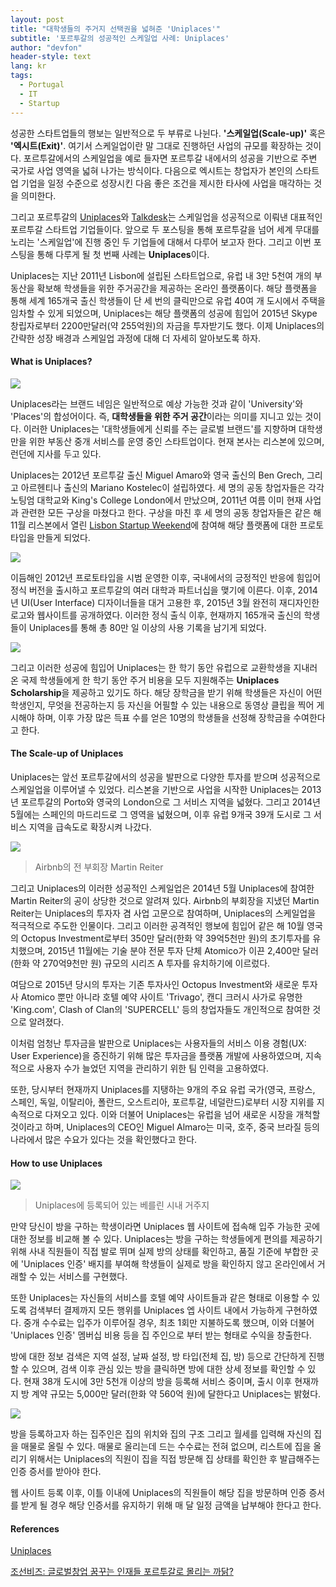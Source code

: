 ```yaml
---
layout: post
title: "대학생들의 주거지 선택권을 넓혀준 'Uniplaces'"
subtitle: '포르투갈의 성공적인 스케일업 사례: Uniplaces'
author: "devfon"
header-style: text
lang: kr
tags:
  - Portugal
  - IT
  - Startup
---
```


성공한 스타트업들의 행보는 일반적으로 두 부류로 나뉜다. **'스케일업(Scale-up)'** 혹은 **'엑시트(Exit)'**. 여기서 스케일업이란 말 그대로 진행하던 사업의 규모를 확장하는 것이다. 포르투갈에서의 스케일업을 예로 들자면 포르투갈 내에서의 성공을 기반으로 주변 국가로 사업 영역을 넓혀 나가는 방식이다. 다음으로 엑시트는 창업자가 본인의 스타트업 기업을 일정 수준으로 성장시킨 다음 좋은 조건을 제시한 타사에 사업을 매각하는 것을 의미한다.

그리고 포르투갈의 [Uniplaces](https://www.uniplaces.com/)와 [Talkdesk](https://www.talkdesk.com/)는 스케일업을 성공적으로 이뤄낸 대표적인 포르투갈 스타트업 기업들이다. 앞으로 두 포스팅을 통해 포르투갈을 넘어 세계 무대를 노리는 '스케일업'에 진행 중인 두 기업들에 대해서 다루어 보고자 한다. 그리고 이번 포스팅을 통해 다루게 될 첫 번째 사례는 **Uniplaces**이다.

Uniplaces는 지난 2011년 Lisbon에 설립된 스타트업으로, 유럽 내 3만 5천여 개의 부동산을 확보해 학생들을 위한 주거공간을 제공하는 온라인 플랫폼이다. 해당 플랫폼을 통해 세계 165개국 출신 학생들이 단 세 번의 클릭만으로 유럽 40여 개 도시에서 주택을 임차할 수 있게 되었으며, Uniplaces는 해당 플랫폼의 성공에 힘입어 2015년 Skype 창립자로부터 2200만달러(약 255억원)의 자금을 투자받기도 했다. 이제 Uniplaces의 간략한 성장 배경과 스케일업 과정에 대해 더 자세히 알아보도록 하자.


#### What is Uniplaces?
![](/img/in-post/unilogo.jpg)

Uniplaces라는 브랜드 네임은 일반적으로 예상 가능한 것과 같이 'University'와 'Places'의 합성어이다. 즉, **대학생들을 위한 주거 공간**이라는 의미를 지니고 있는 것이다. 이러한 Uniplaces는 '대학생들에게 신뢰를 주는 글로벌 브랜드'를 지향하며 대학생만을 위한 부동산 중개 서비스를 운영 중인 스타트업이다. 현재 본사는 리스본에 있으며, 런던에 지사를 두고 있다.

Uniplaces는 2012년 포르투갈 출신 Miguel Amaro와 영국 출신의 Ben Grech, 그리고 아르헨티나 출신의 Mariano Kostelec이 설립하였다. 세 명의 공동 창업자들은 각각 노팅엄 대학교와 King's College London에서 만났으며, 2011년 여름 이미 현재 사업과 관련한 모든 구상을 마쳤다고 한다. 구상을 마친 후 세 명의 공동 창업자들은 같은 해 11월 리스본에서 열린 [Lisbon Startup Weekend](http://communities.techstars.com/portugal/lisbon/startup-weekend)에 참여해 해당 플랫폼에 대한 프로토타입을 만들게 되었다. 

![](/img/in-post/uniweb.png)

이듬해인 2012년 프로토타입을 시범 운영한 이후, 국내에서의 긍정적인 반응에 힘입어 정식 버전을 출시하고 포르투갈의 여러 대학과 파트너십을 맺기에 이른다. 이후, 2014년 UI(User Interface) 디자이너들을 대거 고용한 후, 2015년 3월 완전히 재디자인한 로고와 웹사이트를 공개하였다. 이러한 정식 출식 이후, 현재까지 165개국 출신의 학생들이 Uniplaces를 통해 총 80만 일 이상의 사용 기록을 남기게 되었다.

![](/img/in-post/unischolar.jpg)

그리고 이러한 성공에 힘입어 Uniplaces는 한 학기 동안 유럽으로 교환학생을 지내러 온 국제 학생들에게 한 학기 동안 주거 비용을 모두 지원해주는 **Uniplaces Scholarship**을 제공하고 있기도 하다. 해당 장학금을 받기 위해 학생들은 자신이 어떤 학생인지, 무엇을 전공하는지 등 자신을 어필할 수 있는 내용으로 동영상 클립을 찍어 게시해야 하며, 이후 가장 많은 득표 수를 얻은 10명의 학생들을 선정해 장학금을 수여한다고 한다.

#### The Scale-up of Uniplaces
Uniplaces는 앞선 포르투갈에서의 성공을 발판으로 다양한 투자를 받으며 성공적으로 스케일업을 이루어낼 수 있었다. 리스본을 기반으로 사업을 시작한 Uniplaces는 2013년 포르투갈의 Porto와 영국의 London으로 그 서비스 지역을 넓혔다. 그리고 2014년 5월에는 스페인의 마드리드로 그 영역을 넓혔으며, 이후 유럽 9개국 39개 도시로 그 서비스 지역을 급속도로 확장시켜 나갔다.

![](/img/in-post/martin.jpg)
> Airbnb의 전 부회장 Martin Reiter

그리고 Uniplaces의 이러한 성공적인 스케일업은 2014년 5월 Uniplaces에 참여한 Martin Reiter의 공이 상당한 것으로 알려져 있다. Airbnb의 부회장을 지냈던 Martin Reiter는 Uniplaces의 투자자 겸 사업 고문으로 참여하며, Uniplaces의 스케일업을 적극적으로 주도한 인물이다. 그리고 이러한 공격적인 행보에 힘입어 같은 해 10월 영국의 Octopus Investment로부터 350만 달러(한화 약 39억5천만 원)의 초기투자를 유치했으며, 2015년 11월에는 기술 분야 전문 투자 단체 Atomico가 이끈 2,400만 달러(한화 약 270억9천만 원) 규모의 시리즈 A 투자를 유치하기에 이르렀다.

여담으로 2015년 당시의 투자는 기존 투자사인 Octopus Investment와 새로운 투자사 Atomico 뿐만 아니라 호텔 예약 사이트 'Trivago', 캔디 크러시 사가로 유명한 'King.com', Clash of Clan의 'SUPERCELL' 등의 창업자들도 개인적으로 참여한 것으로 알려졌다.

이처럼 엄청난 투자금을 발판으로 Uniplaces는 사용자들의 서비스 이용 경험(UX: User Experience)을 증진하기 위해 많은 투자금을 플랫폼 개발에 사용하였으며, 지속적으로 사용자 수가 늘었던 지역을 관리하기 위한 팀 인력을 고용하였다. 

또한, 당시부터 현재까지 Uniplaces를 지탱하는 9개의 주요 유럽 국가(영국, 프랑스, 스페인, 독일, 이탈리아, 폴란드, 오스트리아, 포르투갈, 네덜란드)로부터 시장 지위를 지속적으로 다져오고 있다. 이와 더불어 Uniplaces는 유럽을 넘어 새로운 시장을 개척할 것이라고 하며, Uniplaces의 CEO인 Miguel Almaro는 미국, 호주, 중국 브라질 등의 나라에서 많은 수요가 있다는 것을 확인했다고 한다.


#### How to use Uniplaces
![](/img/in-post/uniber.png)
> Uniplaces에 등록되어 있는 베를린 시내 거주지

만약 당신이 방을 구하는 학생이라면 Uniplaces 웹 사이트에 접속해 입주 가능한 곳에 대한 정보를 비교해 볼 수 있다. Uniplaces는 방을 구하는 학생들에게 편의를 제공하기 위해 사내 직원들이 직접 발로 뛰며 실제 방의 상태를 확인하고, 품질 기준에 부합한 곳에 'Uniplaces 인증' 배지를 부여해 학생들이 실제로 방을 확인하지 않고 온라인에서 거래할 수 있는 서비스를 구현했다.

또한 Uniplaces는 자신들의 서비스를 호텔 예약 사이트들과 같은 형태로 이용할 수 있도록 검색부터 결제까지 모든 행위를 Uniplaces 엡 사이트 내에서 가능하게 구현하였다. 중개 수수료는 입주가 이루어질 경우, 최초 1회만 지불하도록 했으며, 이와 더불어 'Uniplaces 인증' 멤버십 비용 등을 집 주인으로 부터 받는 형태로 수익을 창출한다.

방에 대한 정보 검색은 지역 설정, 날짜 설정, 방 타입(전체 집, 방) 등으로 간단하게 진행할 수 있으며, 검색 이후 관심 있는 방을 클릭하면 방에 대한 상세 정보를 확인할 수 있다. 현재 38개 도시에 3만 5천개 이상의 방을 등록해 서비스 중이며, 출시 이후 현재까지 방 계약 규모는 5,000만 달러(한화 약 560억 원)에 달한다고 Uniplaces는 밝혔다.

![](/img/in-post/uniworks.png)

방을 등록하고자 하는 집주인은 집의 위치와 집의 구조 그리고 월세를 입력해 자신의 집을 매물로 올릴 수 있다. 매물로 올리는데 드는 수수료는 전혀 없으며, 리스트에 집을 올리기 위해서는 Uniplaces의 직원이 집을 직접 방문해 집 상태를 확인한 후 발급해주는 인증 증서를 받아야 한다.

웹 사이트 등록 이후, 이틀 이내에 Uniplaces의 직원들이 해당 집을 방문하며 인증 증서를 받게 될 경우 해당 인증서를 유지하기 위해 매 달 일정 금액을 납부해야 한다고 한다.


#### References
[Uniplaces](https://www.uniplaces.com/)

[조선비즈: 글로벌창업 꿈꾸는 인재들 포르투갈로 몰리는 까닭?
](http://biz.chosun.com/site/data/html_dir/2017/01/22/2017012201479.html)
